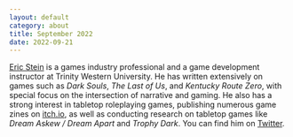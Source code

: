 ```yaml
---
layout: default
category: about
title: September 2022
date: 2022-09-21
---
```


[Eric Stein](https://vagrantludology.itch.io/) is a games industry professional and a game development instructor at Trinity Western University. He has written extensively on games such as *Dark Souls*, *The Last of Us*, and *Kentucky Route Zero*, with special focus on the intersection of narrative and gaming. He also has a strong interest in tabletop roleplaying games, publishing numerous game zines on [itch.io](https://vagrantludology.itch.io/), as well as conducting research on tabletop games like *Dream Askew / Dream Apart* and *Trophy Dark*. You can find him on [Twitter](https://twitter.com/steinea).
